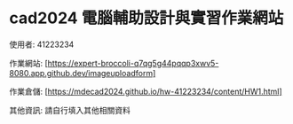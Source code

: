 # cad2024 電腦輔助設計與實習作業網站


使用者: 41223234

作業網站: [https://expert-broccoli-q7qg5g44pqqp3xwv5-8080.app.github.dev/imageuploadform]

作業倉儲: [https://mdecad2024.github.io/hw-41223234/content/HW1.html]

其他資訊: 請自行填入其他相關資料
